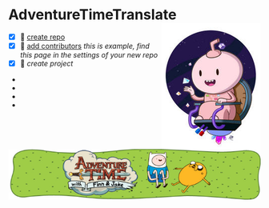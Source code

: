 # AdventureTimeTranslate <img align="right" src="/img/016.jpg">

- [x] :tangerine:  [create repo](https://github.com/new)  
- [x] :apple:  [add contributors](https://github.com/SophiaOrekhova/AdventureTimeTranslate/settings/access) *this is example, find this page in the settings of your new repo*
- [x] :green_apple:  *create project*   
-  
-
-
-
<img align="center" src="/img/2.jfif">
